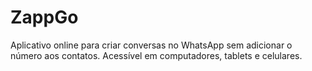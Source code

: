 # ZappGo
Aplicativo online para criar conversas no WhatsApp sem adicionar o número aos contatos. Acessível em computadores, tablets e celulares.
